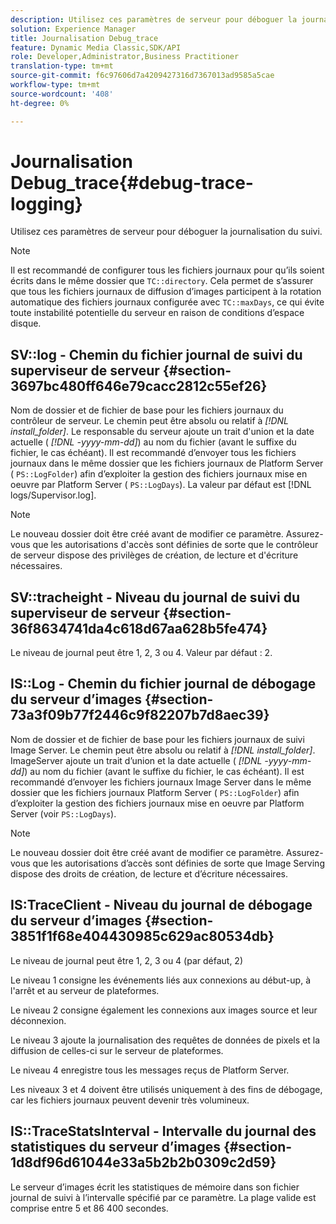 ```yaml
---
description: Utilisez ces paramètres de serveur pour déboguer la journalisation du suivi.
solution: Experience Manager
title: Journalisation Debug_trace
feature: Dynamic Media Classic,SDK/API
role: Developer,Administrator,Business Practitioner
translation-type: tm+mt
source-git-commit: f6c97606d7a4209427316d7367013ad9585a5cae
workflow-type: tm+mt
source-wordcount: '408'
ht-degree: 0%

---
```



# Journalisation Debug_trace{#debug-trace-logging}

Utilisez ces paramètres de serveur pour déboguer la journalisation du suivi.

>[!NOTE]
>
>Il est recommandé de configurer tous les fichiers journaux pour qu’ils soient écrits dans le même dossier que `TC::directory`. Cela permet de s’assurer que tous les fichiers journaux de diffusion d’images participent à la rotation automatique des fichiers journaux configurée avec `TC::maxDays`, ce qui évite toute instabilité potentielle du serveur en raison de conditions d’espace disque.

## SV::log - Chemin du fichier journal de suivi du superviseur de serveur {#section-3697bc480ff646e79cacc2812c55ef26}

Nom de dossier et de fichier de base pour les fichiers journaux du contrôleur de serveur. Le chemin peut être absolu ou relatif à *[!DNL install_folder]*. Le responsable du serveur ajoute un trait d&#39;union et la date actuelle ( *[!DNL -yyyy-mm-dd]*) au nom du fichier (avant le suffixe du fichier, le cas échéant). Il est recommandé d’envoyer tous les fichiers journaux dans le même dossier que les fichiers journaux de Platform Server ( `PS::LogFolder`) afin d’exploiter la gestion des fichiers journaux mise en oeuvre par Platform Server ( `PS::LogDays`). La valeur par défaut est [!DNL logs/Supervisor.log].

>[!NOTE]
>
>Le nouveau dossier doit être créé avant de modifier ce paramètre. Assurez-vous que les autorisations d&#39;accès sont définies de sorte que le contrôleur de serveur dispose des privilèges de création, de lecture et d&#39;écriture nécessaires.

## SV::tracheight - Niveau du journal de suivi du superviseur de serveur {#section-36f8634741da4c618d67aa628b5fe474}

Le niveau de journal peut être 1, 2, 3 ou 4. Valeur par défaut : 2.

## IS::Log - Chemin du fichier journal de débogage du serveur d’images {#section-73a3f09b77f2446c9f82207b7d8aec39}

Nom de dossier et de fichier de base pour les fichiers journaux de suivi Image Server. Le chemin peut être absolu ou relatif à *[!DNL install_folder]*. ImageServer ajoute un trait d’union et la date actuelle ( *[!DNL -yyyy-mm-dd]*) au nom du fichier (avant le suffixe du fichier, le cas échéant). Il est recommandé d’envoyer les fichiers journaux Image Server dans le même dossier que les fichiers journaux Platform Server ( `PS::LogFolder`) afin d’exploiter la gestion des fichiers journaux mise en oeuvre par Platform Server (voir `PS::LogDays`).

>[!NOTE]
>
>Le nouveau dossier doit être créé avant de modifier ce paramètre. Assurez-vous que les autorisations d’accès sont définies de sorte que Image Serving dispose des droits de création, de lecture et d’écriture nécessaires.

## IS:TraceClient - Niveau du journal de débogage du serveur d’images {#section-3851f1f68e404430985c629ac80534db}

Le niveau de journal peut être 1, 2, 3 ou 4 (par défaut, 2)

Le niveau 1 consigne les événements liés aux connexions au début-up, à l&#39;arrêt et au serveur de plateformes.

Le niveau 2 consigne également les connexions aux images source et leur déconnexion.

Le niveau 3 ajoute la journalisation des requêtes de données de pixels et la diffusion de celles-ci sur le serveur de plateformes.

Le niveau 4 enregistre tous les messages reçus de Platform Server.

Les niveaux 3 et 4 doivent être utilisés uniquement à des fins de débogage, car les fichiers journaux peuvent devenir très volumineux.

## IS::TraceStatsInterval - Intervalle du journal des statistiques du serveur d’images {#section-1d8df96d61044e33a5b2b2b0309c2d59}

Le serveur d’images écrit les statistiques de mémoire dans son fichier journal de suivi à l’intervalle spécifié par ce paramètre. La plage valide est comprise entre 5 et 86 400 secondes.
